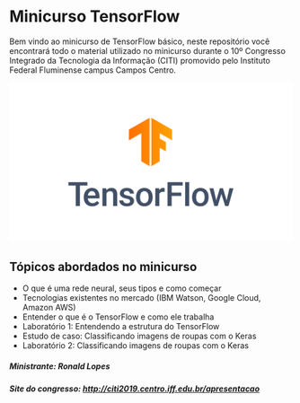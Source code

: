 # Minicurso TensorFlow
Bem vindo ao minicurso de TensorFlow básico, neste repositório você encontrará todo o material utilizado no minicurso durante o 10º Congresso Integrado da Tecnologia da Informação (CITI) promovido pelo Instituto Federal Fluminense campus Campos Centro.

![](logo_tensorflow.png)

## Tópicos abordados no minicurso

* O que é uma rede neural, seus tipos e como começar
* Tecnologias existentes no mercado (IBM Watson, Google Cloud, Amazon AWS)
* Entender o que é o TensorFlow e como ele trabalha
* Laboratório 1: Entendendo a estrutura do TensorFlow
* Estudo de caso: Classificando imagens de roupas com o Keras 
* Laboratório 2: Classificando imagens de roupas com o Keras



##### Ministrante: Ronald Lopes
##### Site do congresso: http://citi2019.centro.iff.edu.br/apresentacao